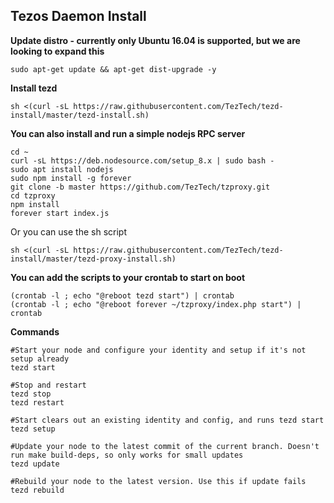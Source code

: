 ## Tezos Daemon Install

**Update distro - currently only Ubuntu 16.04 is supported, but we are looking to expand this**
```
sudo apt-get update && apt-get dist-upgrade -y
```

**Install tezd**
```
sh <(curl -sL https://raw.githubusercontent.com/TezTech/tezd-install/master/tezd-install.sh)
```

**You can also install and run a simple nodejs RPC server**
```
cd ~
curl -sL https://deb.nodesource.com/setup_8.x | sudo bash -
sudo apt install nodejs
sudo npm install -g forever
git clone -b master https://github.com/TezTech/tzproxy.git
cd tzproxy
npm install
forever start index.js
```

Or you can use the sh script
```
sh <(curl -sL https://raw.githubusercontent.com/TezTech/tezd-install/master/tezd-proxy-install.sh)
```

**You can add the scripts to your crontab to start on boot**
```
(crontab -l ; echo "@reboot tezd start") | crontab 
(crontab -l ; echo "@reboot forever ~/tzproxy/index.php start") | crontab 
```

**Commands**
```
#Start your node and configure your identity and setup if it's not setup already
tezd start

#Stop and restart
tezd stop
tezd restart

#Start clears out an existing identity and config, and runs tezd start
tezd setup

#Update your node to the latest commit of the current branch. Doesn't run make build-deps, so only works for small updates
tezd update

#Rebuild your node to the latest version. Use this if update fails
tezd rebuild

```
